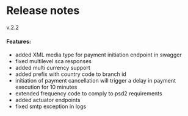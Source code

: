 # Release notes
v.2.2
#### Features:
* added XML media type for payment initiation endpoint in swagger
* fixed multilevel sca responses
* added multi currency support
* added prefix with country code to branch id
* initiation of payment cancellation will trigger a delay in payment execution for 10 minutes
* extended frequency code to comply to psd2 requirements
* added actuator endpoints
* fixed smtp exception in logs

